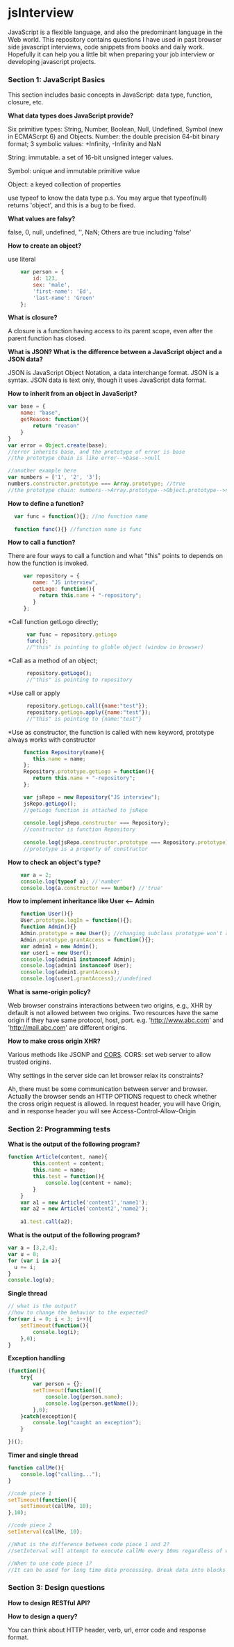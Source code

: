# jsInterview
JavaScript is a flexible language, and also the predominant language in the Web world. 
This repository contains questions I have used in past browser side javascript interviews, code snippets from books and daily work. 
Hopefully it can help you a little bit when preparing your job interview or developing javascript projects.

### Section 1: JavaScript Basics
This section includes basic concepts in JavaScript: data type, function, closure, etc.

**What data types does JavaScript provide?**

Six primitive types: String, Number, Boolean, Null, Undefined, Symbol (new in ECMAScrpt 6) and Objects. 
Number: the double precision 64-bit binary format; 3 symbolic values: +Infinity, -Infinity and NaN

String: immutable. a set of 16-bit unsigned integer values.

Symbol: unique and immutable primitive value

Object: a keyed collection of properties

use typeof to know the data type
p.s. You may argue that typeof(null) returns 'object', and this is a bug to be fixed.

**What values are falsy?**

false, 0, null, undefined, '', NaN; Others are true including 'false'

**How to create an object?**

use literal

 ```javascript
	 var person = {
         id: 123,
         sex: 'male',
         'first-name': 'Ed',
         'last-name': 'Green'
	 };
```
**What is closure?**

A closure is a function having access to its parent scope, even after the parent function has closed. 

**What is JSON? What is the difference between a JavaScript object and a JSON data?**

JSON is JavaScript Object Notation, a data interchange format. JSON is a syntax. JSON data is text only, though it uses JavaScript data format.
  
**How to inherit from an object in JavaScript?**

```javascript
var base = {
	name: "base",
	getReason: function(){
		return "reason"
	}
}
var error = Object.create(base);
//error inherits base, and the prototype of error is base
//the prototype chain is like error-->base-->null

//another example here
var numbers = ['1', '2', '3'];
numbers.constructor.prototype === Array.prototype; //true
//the prototype chain: numbers-->Array.prototype-->Object.prototype-->null
```

**How to define a function?**

```javascript
  var func = function(){}; //no function name
  
  function func(){} //function name is func
``` 
**How to call a function?**

There are four ways to call a function and what "this" points to depends on how the function is invoked. 

```javascript
     var repository = {
        name: "JS interview",
        getLogo: function(){
          return this.name + "-repository";
        }
     };
```

*Call function getLogo directly;

```javascript
      var func = repository.getLogo
      func();
      //"this" is pointing to globle object (window in browser)
```
*Call as a method of an object; 

```javascript
      repository.getLogo();
      //"this" is pointing to repository
```
*Use call or apply

```javascript 
      repository.getLogo.call({name:"test"});
      repository.getLogo.apply({name:"test"});
      //"this" is pointing to {name:"test"}
```
*Use as constructor, the function is called with new keyword, prototype always works with constructor

```javascript
     function Repository(name){
        this.name = name;
     };
     Repository.prototype.getLogo = function(){
        return this.name + "-repository";
     };

     var jsRepo = new Repository("JS interview");
     jsRepo.getLogo(); 
     //getLogo function is attached to jsRepo
     
     console.log(jsRepo.constructor === Repository); 
     //constructor is function Repository
     
     console.log(jsRepo.constructor.prototype === Repository.prototype);
     //prototype is a property of constructor
```
**How to check an object's type?**
```javascript
    var a = 2;
    console.log(typeof a); //'number'
    console.log(a.constructor === Number) //'true'
```
**How to implement inheritance like User <-- Admin**
```javascript
    function User(){}
    User.prototype.logIn = function(){};
    function Admin(){}
    Admin.prototype = new User(); //changing subclass prototype won't affect superclass behavior
    Admin.prototype.grantAccess = function(){};    
    var admin1 = new Admin();
    var user1 = new User();
    console.log(admin1 instanceof Admin);
    console.log(admin1 instanceof User);
    console.log(admin1.grantAccess);
    console.log(user1.grantAccess);//undefined
```

**What is same-origin policy?**

Web browser constrains interactions between two origins, e.g., XHR by default is not allowed between two origins. Two resources have the same origin if they have same protocol, host, port. e.g. 'http://www.abc.com' and 'http://mail.abc.com' are different origins. 

**How to make cross origin XHR?**

Various methods like JSONP and [CORS](http://www.w3.org/TR/cors/). CORS: set web server to allow trusted origins. 

Why settings in the server side can let browser relax its constraints?

Ah, there must be some communication between server and browser. Actually the browser sends an HTTP OPTIONS request to check whether the cross origin request is allowed.
In request header, you will have Origin, and in response header you will see Access-Control-Allow-Origin

### Section 2: Programming tests

**What is the output of the following program?**
```javascript
function Article(content, name){
		this.content = content;
		this.name = name;
		this.test = function(){
			console.log(content + name);
		}
	}
	var a1 = new Article('content1','name1');
	var a2 = new Article('content2','name2');
	
	a1.test.call(a2);	
  ```
  
**What is the output of the following program?**
```javascript
var a = [3,2,4];
var u = 0;
for (var i in a){
  u += i;
}
console.log(u);
```

**Single thread**
```javascript
// what is the output?
//how to change the behavior to the expected?
for(var i = 0; i < 3; i++){
	setTimeout(function(){
		console.log(i);
	},0);
}
```
**Exception handling**
```javascript
(function(){
	try{
		var person = {};
		setTimeout(function(){
			console.log(person.name);
			console.log(person.getName());
		},0);
	}catch(exception){
		console.log("caught an exception");
	}

})();
```
**Timer and single thread**
```javascript
function callMe(){
	console.log("calling...");
}

//code piece 1
setTimeout(function(){
	setTimeout(callMe, 10);
},10);

//code piece 2
setInterval(callMe, 10);

//What is the difference between code piece 1 and 2?
//setInterval will attempt to execute callMe every 10ms regardless of when the last callMe is executed. Browser will not queue up more than one callMe in the queue. setTimeout will execute callMe at least 10ms delay after the previous callMe executed

//When to use code piece 1?
//It can be used for long time data processing. Break data into blocks and use the timer to process block by block
```
### Section 3: Design questions

**How to design RESTful API?**

**How to design a query?**

You can think about HTTP header, verb, url, error code and response format. 